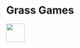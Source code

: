 # Grass Games
<body>
<img src=https://github.com/12grassiscool34/games/blob/main/favicon.png?raw=true style="width:50px;height:50px;">
<body\>
